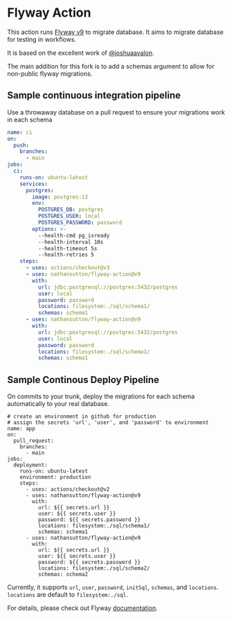 # Flyway Action

This action runs [Flyway v9][flyway] to migrate database. It aims to migrate database for testing in workflows.

It is based on the excellent work of [@joshuaavalon](https://github.com/joshuaavalon/flyway-action).

The main addition for this fork is to add a schemas argument to allow for non-public flyway migrations.

## Sample continuous integration pipeline

Use a throwaway database on a pull request to ensure your migrations work in each schema

```yaml
name: ci
on:
  push:
    branches: 
      - main
jobs:
  ci:
    runs-on: ubuntu-latest
    services:
      postgres:
        image: postgres:13
        env:
          POSTGRES_DB: postgres
          POSTGRES_USER: local
          POSTGRES_PASSWORD: password
        options: >-
          --health-cmd pg_isready
          --health-interval 10s
          --health-timeout 5s
          --health-retries 5
    steps:
      - uses: actions/checkout@v3
      - uses: nathansutton/flyway-action@v9
        with:
          url: jdbc:postgresql://postgres:5432/postgres
          user: local
          password: password
          locations: filesystem:./sql/schema1/
          schemas: schema1
      - uses: nathansutton/flyway-action@v9
        with:
          url: jdbc:postgresql://postgres:5432/postgres
          user: local
          password: password
          locations: filesystem:./sql/schema1/
          schemas: schema1

```

## Sample Continous Deploy Pipeline

On commits to your trunk, deploy the migrations for each schema automatically to your real database.

```
# create an environment in github for production
# assign the secrets 'url', 'user', and 'password' to environment
name: app
on:
  pull_request:
    branches: 
      - main
jobs:
  deployment:
    runs-on: ubuntu-latest
    environment: production
    steps:
      - uses: actions/checkout@v2
      - uses: nathansutton/flyway-action@v9
        with:
          url: ${{ secrets.url }}
          user: ${{ secrets.user }}
          password: ${{ secrets.password }}
          locations: filesystem:./sql/schema1/
          schemas: schema1
      - uses: nathansutton/flyway-action@v9
        with:
          url: ${{ secrets.url }}
          user: ${{ secrets.user }}
          password: ${{ secrets.password }}
          locations: filesystem:./sql/schema2/
          schemas: schema2 
```


Currently, it supports `url`, `user`, `password`, `initSql`, `schemas`, and `locations`. `locations` are default to `filesystem:./sql`.

For details, please check out Flyway [documentation].

[flyway]: https://flywaydb.org/
[documentation]: https://flywaydb.org/documentation/configuration/parameters/

